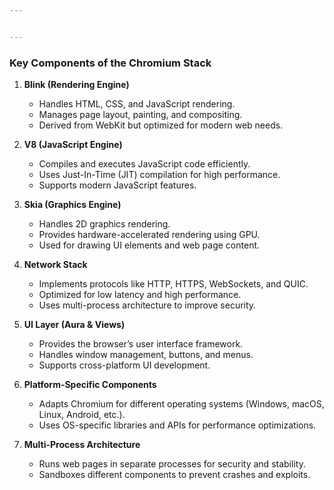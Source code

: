 ```yaml
---


---
```


<h3 id="key-components-of-the-chromium-stack"><strong>Key Components of the Chromium Stack</strong></h3>
<ol>
<li>
<p><strong>Blink (Rendering Engine)</strong></p>
<ul>
<li>Handles HTML, CSS, and JavaScript rendering.</li>
<li>Manages page layout, painting, and compositing.</li>
<li>Derived from WebKit but optimized for modern web needs.</li>
</ul>
</li>
<li>
<p><strong>V8 (JavaScript Engine)</strong></p>
<ul>
<li>Compiles and executes JavaScript code efficiently.</li>
<li>Uses Just-In-Time (JIT) compilation for high performance.</li>
<li>Supports modern JavaScript features.</li>
</ul>
</li>
<li>
<p><strong>Skia (Graphics Engine)</strong></p>
<ul>
<li>Handles 2D graphics rendering.</li>
<li>Provides hardware-accelerated rendering using GPU.</li>
<li>Used for drawing UI elements and web page content.</li>
</ul>
</li>
<li>
<p><strong>Network Stack</strong></p>
<ul>
<li>Implements protocols like HTTP, HTTPS, WebSockets, and QUIC.</li>
<li>Optimized for low latency and high performance.</li>
<li>Uses multi-process architecture to improve security.</li>
</ul>
</li>
<li>
<p><strong>UI Layer (Aura &amp; Views)</strong></p>
<ul>
<li>Provides the browser’s user interface framework.</li>
<li>Handles window management, buttons, and menus.</li>
<li>Supports cross-platform UI development.</li>
</ul>
</li>
<li>
<p><strong>Platform-Specific Components</strong></p>
<ul>
<li>Adapts Chromium for different operating systems (Windows, macOS, Linux, Android, etc.).</li>
<li>Uses OS-specific libraries and APIs for performance optimizations.</li>
</ul>
</li>
<li>
<p><strong>Multi-Process Architecture</strong></p>
<ul>
<li>Runs web pages in separate processes for security and stability.</li>
<li>Sandboxes different components to prevent crashes and exploits.</li>
</ul>
</li>
</ol>

